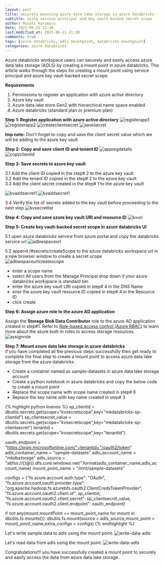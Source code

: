 ```yaml
---
layout: post
title: Securely mounting azure data lake storage in azure databricks
subtitle: using service principal and key vault-backed secret scope
author: Murali Karumuru
date: 2021-06-21 21:30
last_modified_at: 2021-06-21 21:30
comments: true
tags: [azure databricks, adls mountpoint, databricks mountpoint]
categories: azure databricks
---
```


Azure databricks workspace users can securely and easily access azure data lake storage (ADLS) by creating a mount point in azure databricks. This article walks through the steps for creating a mount point using service principal and azure key vault-backed secret scope.

**Requirements**
1. Permissions to register an application with azure active directory
2. Azure key vault
3. Azure data lake store Gen2 with hierarchical name space enabled
4. Azure databricks (standard plan or premium plan)

**Step 1: Register application with azure active directory** 
![registerapp1](../img/blog/databricksmountadls/1-register-app.PNG) 
![registerapp2](../img/blog/databricksmountadls/2-register-app.PNG) 
![createclientsecret](../img/blog/databricksmountadls/3-create-secret.PNG) 
![savesecret](../img/blog/databricksmountadls/4-save-secret.PNG)

**Imp note:** Don't forget to copy and save the client secret value which we will be adding to the azure key vault

**Step 2: Copy and save client ID and tenant ID** 
![appregdetails](../img/blog/databricksmountadls/5.1-appreg-details.PNG) 
![copyclientid](../img/blog/databricksmountadls/5.2-appreg-details.PNG)

**Step 3: Save secrets to azure key vault**

3.1 Add the client ID copied in the step# 2 to the azure key vault  
3.2 Add the tenant ID copied in the step# 2 to the azure key vault  
3.3 Add the client secret created in the step# 1 to the azure key vault  

![kvaddsecret1](../img/blog/databricksmountadls/6.1-kv_create-secret.PNG) 
![kvaddsecret1](../img/blog/databricksmountadls/6.2-kv_create-secret.PNG)

3.4 Verify the list of secrets added to the key vault before proceeding to the next step 
![kvsecretlist](../img/blog/databricksmountadls/6.3-kv-list-secrets.PNG)

**Step 4: Copy and save azure key vault URI and resource ID** 
![kvuri](../img/blog/databricksmountadls/6.4-kv-uri--resourceid.PNG)

**Step 5: Create key vault-backed secret scope in azure databricks UI**

5.1 open azure databricks service from azure portal and copy the databricks service url 
![adbwspaceurl](../img/blog/databricksmountadls/7-adb-url.PNG)

5.2 append /#secrets/createScope to the azure databricks workspace url in a new browser window to create a secret scope 
![adbwspaceurlcreatescope](../img/blog/databricksmountadls/7.1-create_adb-secret_scope.PNG) 
- enter a scope name
- select All users from the Manage Principal drop down if your azure databricks workspace is standard tier.
- enter the azure key vault URI copied in step# 4 in the DNS Name
- ener the azure key vault resource ID copied in step# 4 in the Resource ID
- click create

**Step 6: Assign azure role to the azure AD application**

Assign the **Storage Blob Data Contributor** role to the azure AD application created in step#1. Refer to [Role-based access control (Azure RBAC)](https://docs.microsoft.com/en-us/azure/storage/blobs/data-lake-storage-access-control-model#role-based-access-control-azure-rbac) to learn more about the azure built-in roles to access storage resources. 
![assignrole](../img/blog/databricksmountadls/8-adls-iam.PNG)

**Step 7: Mount azure data lake storage in azure databricks**  
if you have completed all the previous steps successfully then get ready to complete the final step to create a mount point to access azure data lake storage from the azure databricks.
- Create a container named as sample-datasets in azure data lake storage account
- Create a python notebook in azure databricks and copy the below code to create a mount point
- Replace the scope name with scope name created in step# 6
- Replace the key name with key name created in step# 3

{% highlight python linenos %}
sp_clientid = dbutils.secrets.get(scope="kvsecretscope",key="mkdatabricks-sp-clientid")
sp_clientsecret_value = dbutils.secrets.get(scope="kvsecretscope",key="mkdatabricks-sp-clientsecret")
tenantid = dbutils.secrets.get(scope="kvsecretscope",key="tenantid")

oauth_endpoint = "https://login.microsoftonline.com/"+tenantid+"/oauth2/token"
adls_container_name = "sample-datasets"
adls_account_name = "mkdbstorage"
adls_source = "abfss://{}@{}.dfs.core.windows.net/".format(adls_container_name,adls_account_name)
mount_point_name = "/mnt/sample-datasets"

configs = {"fs.azure.account.auth.type": "OAuth",
          "fs.azure.account.oauth.provider.type": "org.apache.hadoop.fs.azurebfs.oauth2.ClientCredsTokenProvider",
          "fs.azure.account.oauth2.client.id": sp_clientid,
          "fs.azure.account.oauth2.client.secret": sp_clientsecret_value,
          "fs.azure.account.oauth2.client.endpoint": oauth_endpoint}

if not any(mount.mountPoint == mount_point_name for mount in dbutils.fs.mounts()):
    dbutils.fs.mount(source = adls_source,mount_point = mount_point_name,extra_configs = configs)
{% endhighlight %}

Let's write sample data to adls using the mount point. 
![write-data-adls](../img/blog/databricksmountadls/9-write-data-adls.PNG)

Let's read data from adls using the mount point. 
![write-data-adls](../img/blog/databricksmountadls/10-read-data-adls.PNG)

Congratulations!!! you have successfully created a mount point to securely and easily access the data from azure data lake storage.